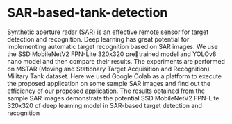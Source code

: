 # SAR-based-tank-detection
Synthetic aperture radar (SAR) is an effective remote sensor for target detection and 
recognition. Deep learning has great potential for implementing automatic target 
recognition based on SAR images. We use the SSD MobileNetV2 FPN-Lite 320x320 pretrained model and YOLOv8 nano model and then compare their results. The experiments 
are performed on MSTAR (Moving and Stationary Target Acquisition and Recognition) 
Military Tank dataset. Here we used Google Colab as a platform to execute the proposed 
application on some sample SAR images and find out the efficiency of our proposed 
application. The results obtained from the sample SAR images demonstrate the potential 
SSD MobileNetV2 FPN-Lite 320x320 of deep learning model in SAR-based target 
detection and recognition
